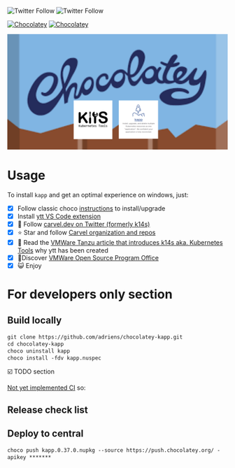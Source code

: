 ![Twitter Follow](https://img.shields.io/twitter/follow/rastadidi?style=social)
![Twitter Follow](https://img.shields.io/twitter/follow/carvel_dev?label=Follow%20Carvel.dev&style=social)

[![Chocolatey](https://img.shields.io/chocolatey/v/kapp.svg)](https://chocolatey.org/packages/kapp)
[![Chocolatey](https://img.shields.io/chocolatey/dt/kapp.svg)](https://chocolatey.org/packages/kapp)

![Project banner](choco-kapp-banner.png)


# Usage

To install `kapp` and get an optimal experience on windows, just:

- [x] Follow classic choco [instructions](https://chocolatey.org/packages/kapp/) to install/upgrade
- [x] Install [ytt VS Code extension](https://marketplace.visualstudio.com/items?itemName=ewrenn.vscode-ytt)
- [x] :newspaper: Follow [carvel.dev on Twitter (formerly k14s)](https://twitter.com/carvel_dev)
- [x] :star: Star and follow [Carvel organization and repos](https://github.com/vmware-tanzu)
- [x] :book: Read the [VMWare Tanzu article that introduces k14s aka. Kubernetes Tools](https://tanzu.vmware.com/content/blog/introducing-k14s-kubernetes-tools-simple-and-composable-tools-for-application-deployment) why ytt has been created
- [x] :rocket:Discover [VMWare Open Source Program Office](http://vmware.github.io/)
- [x] :smiley_cat: Enjoy

# For developers only section

## Build locally



```
git clone https://github.com/adriens/chocolatey-kapp.git
cd chocolatey-kapp
choco uninstall kapp
choco install -fdv kapp.nuspec
```

:ballot_box_with_check: TODO section

[Not yet implemented CI](https://github.com/adriens/chocolatey-kapp/issues/2) so:

## Release check list


## Deploy to central

```
choco push kapp.0.37.0.nupkg --source https://push.chocolatey.org/ -apikey *******
```
